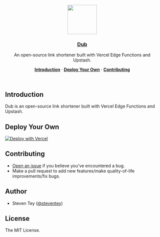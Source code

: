 <p align="center">
  <a href="https://dub.sh">
    <img src="https://assets.vercel.com/image/upload/v1588805858/repositories/vercel/logo.png" height="96">
    <h3 align="center">Dub</h3>
  </a>
</p>

<p align="center">
  An open-source link shortener built with Vercel Edge Functions and Upstash.
</p>

<p align="center">
  <a href="#introduction"><strong>Introduction</strong></a> ·
  <a href="#deploy-your-own"><strong>Deploy Your Own</strong></a> ·
  <a href="#contributing"><strong>Contributing</strong></a>
</p>
<br/>

## Introduction

Dub is an open-source link shortener built with Vercel Edge Functions and Upstash.

## Deploy Your Own

[![Deploy with Vercel](https://vercel.com/button)](https://vercel.com/new/clone?repository-url=https%3A%2F%2Fgithub.com%2Fsteven-tey%2Fdub&demo-title=Dub%20-%20Open-Source%20Link%20Shortener&demo-description=An%20open-source%20link%20shortener%20built%20with%20Vercel%20Edge%20Functions%20and%20Upstash.&demo-url=https%3A%2F%2Fdub.sh&demo-image=https%3A%2F%2Fdub.sh%2Fthumbnail.png&integration-ids=oac_V3R1GIpkoJorr6fqyiwdhl17)

## Contributing

- [Open an issue](https://github.com/steven-tey/dub/issues) if you believe you've encountered a bug.
- Make a pull request to add new features/make quality-of-life improvements/fix bugs.

## Author

- Steven Tey ([@steventey](https://twitter.com/steventey))

## License

The MIT License.

